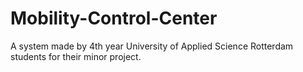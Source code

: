 # Mobility-Control-Center
A system made by 4th year University of Applied Science Rotterdam students for their minor project.
